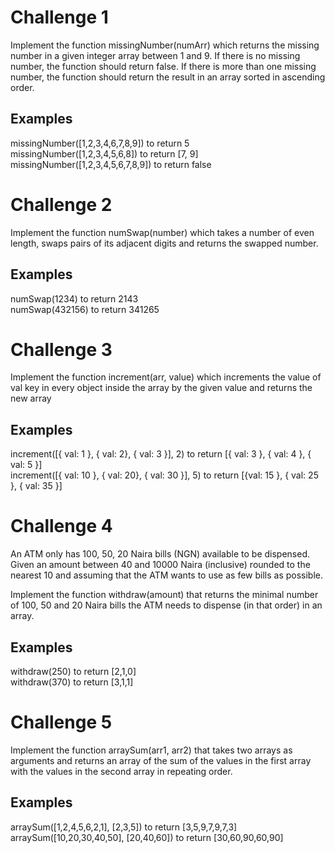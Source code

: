 # Challenge 1

Implement the function missingNumber(numArr) which returns the missing number in a given integer array between 1 and 9. If there is no missing number, the function should return false. If there is more than one missing number, the function should return the result in an array sorted in ascending order.

## Examples

missingNumber([1,2,3,4,6,7,8,9]) to return 5  
missingNumber([1,2,3,4,5,6,8]) to return [7, 9]  
missingNumber([1,2,3,4,5,6,7,8,9]) to return false 


# Challenge 2

Implement the function numSwap(number) which takes a number of even length, swaps pairs of its adjacent digits and returns the swapped number.

## Examples

numSwap(1234) to return 2143  
numSwap(432156) to return 341265



# Challenge 3

Implement the function increment(arr, value) which increments the value of val key in every object inside the array by the given value and returns the new array

## Examples

increment([{ val: 1 }, { val: 2}, { val: 3 }], 2) to return [{ val: 3 }, { val: 4 }, { val: 5 }]  
increment([{ val: 10 }, { val: 20}, { val: 30 }], 5) to return [{val: 15 }, { val: 25 }, { val: 35 }]  



# Challenge 4

An ATM only has 100, 50, 20 Naira bills (NGN) available to be dispensed.
Given an amount between 40 and 10000 Naira (inclusive) rounded to the nearest 10 and assuming that the ATM wants to use as few bills as possible.

Implement the function withdraw(amount) that returns the minimal number of 100, 50 and 20 Naira bills the ATM needs to dispense (in that order) in an array.

## Examples

withdraw(250) to return [2,1,0]  
withdraw(370) to return [3,1,1]



# Challenge 5

Implement the function arraySum(arr1, arr2) that takes two arrays as arguments and returns an array of the sum of the values in the first array with the values in the second array in repeating order.

## Examples
arraySum([1,2,4,5,6,2,1], [2,3,5]) to return [3,5,9,7,9,7,3]  
arraySum([10,20,30,40,50], [20,40,60]) to return [30,60,90,60,90]